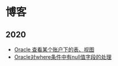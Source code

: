 # 博客

## 2020

- [Oracle 查看某个账户下的表、视图](./blog/20200206-oracle-user-table-view)
- [Oracle对where条件中有null值字段的处理](./blog/20200518-oracle-where-null)